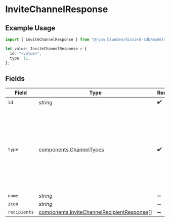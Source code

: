 # InviteChannelResponse

## Example Usage

```typescript
import { InviteChannelResponse } from "@ryan.blunden/discord-sdk/models/components";

let value: InviteChannelResponse = {
  id: "<value>",
  type: 11,
};
```

## Fields

| Field                                                                                                                                                                                                                                                | Type                                                                                                                                                                                                                                                 | Required                                                                                                                                                                                                                                             | Description                                                                                                                                                                                                                                          |
| ---------------------------------------------------------------------------------------------------------------------------------------------------------------------------------------------------------------------------------------------------- | ---------------------------------------------------------------------------------------------------------------------------------------------------------------------------------------------------------------------------------------------------- | ---------------------------------------------------------------------------------------------------------------------------------------------------------------------------------------------------------------------------------------------------- | ---------------------------------------------------------------------------------------------------------------------------------------------------------------------------------------------------------------------------------------------------- |
| `id`                                                                                                                                                                                                                                                 | *string*                                                                                                                                                                                                                                             | :heavy_check_mark:                                                                                                                                                                                                                                   | N/A                                                                                                                                                                                                                                                  |
| `type`                                                                                                                                                                                                                                               | [components.ChannelTypes](../../models/components/channeltypes.md)                                                                                                                                                                                   | :heavy_check_mark:                                                                                                                                                                                                                                   | Channel types (1: DM, 3: GROUP_DM, 0: GUILD_TEXT, 2: GUILD_VOICE, 4: GUILD_CATEGORY, 5: GUILD_ANNOUNCEMENT, 7: UNKNOWN, 10: ANNOUNCEMENT_THREAD, 11: PUBLIC_THREAD, 12: PRIVATE_THREAD, 13: GUILD_STAGE_VOICE, 14: GUILD_DIRECTORY, 15: GUILD_FORUM) |
| `name`                                                                                                                                                                                                                                               | *string*                                                                                                                                                                                                                                             | :heavy_minus_sign:                                                                                                                                                                                                                                   | N/A                                                                                                                                                                                                                                                  |
| `icon`                                                                                                                                                                                                                                               | *string*                                                                                                                                                                                                                                             | :heavy_minus_sign:                                                                                                                                                                                                                                   | N/A                                                                                                                                                                                                                                                  |
| `recipients`                                                                                                                                                                                                                                         | [components.InviteChannelRecipientResponse](../../models/components/invitechannelrecipientresponse.md)[]                                                                                                                                             | :heavy_minus_sign:                                                                                                                                                                                                                                   | N/A                                                                                                                                                                                                                                                  |